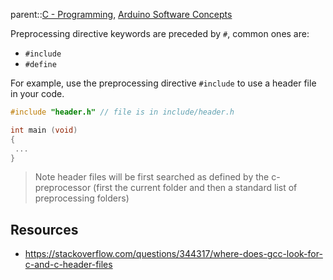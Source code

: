 parent::[C - Programming](C%20-%20Programming), [Arduino Software Concepts](Arduino%20Software%20Concepts.md)

Preprocessing directive keywords are preceded by `#`, common ones are:
- `#include`
- `#define`

For example, use the preprocessing directive `#include` to use a header file in your code.

``` src/main.c
#include "header.h" // file is in include/header.h

int main (void)
{
 ...
}
```

> Note header files will be first searched as defined by the c-preprocessor (first the current folder and then a standard list of preprocessing folders)


## Resources
- https://stackoverflow.com/questions/344317/where-does-gcc-look-for-c-and-c-header-files